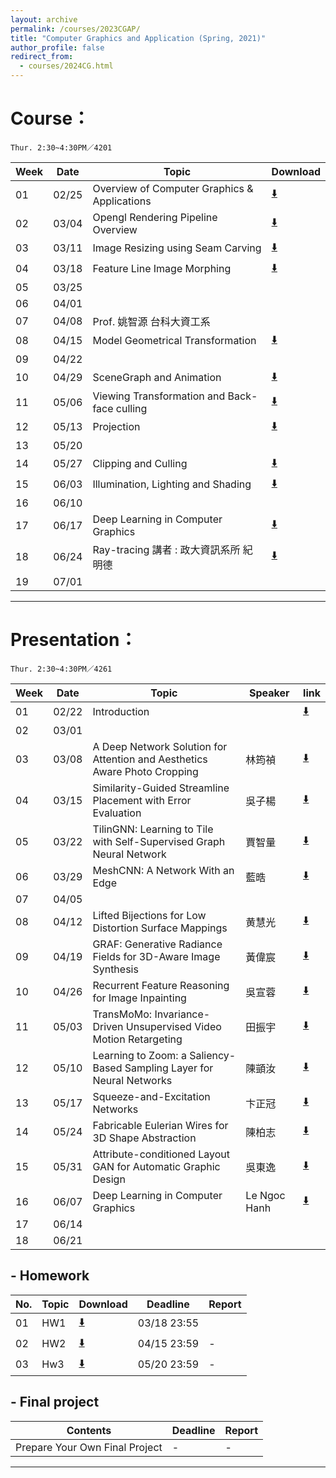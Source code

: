 ```yaml
---
layout: archive
permalink: /courses/2023CGAP/
title: "Computer Graphics and Application (Spring, 2021)"
author_profile: false
redirect_from: 
  - courses/2024CG.html
---
```


# Course：
`Thur. 2:30~4:30PM／4201`

| Week | Date  | Topic | Download |
|------|-------|-------|----------|
| 01   | 02/25 | Overview of Computer Graphics & Applications | [⬇️](https://docs.google.com/presentation/d/1_TbrvrnKEgnSd_Ii6SJSFuq-FzJGRdoM/edit?usp=drive_link&ouid=113797969699172566331&rtpof=true&sd=true) |
| 02   | 03/04 | Opengl Rendering Pipeline Overview | [⬇️](https://drive.google.com/file/d/15nKwX0NMhU_prJjd54XSrXLc1MHGAnim/view?usp=drive_link) |
| 03   | 03/11 | Image Resizing using Seam Carving | [⬇️](https://docs.google.com/presentation/d/18Gf05o-oyc0sHXprMJQsXMXmskg3Vyad/edit?usp=drive_link&ouid=113797969699172566331&rtpof=true&sd=true) |
| 04   | 03/18 | Feature Line Image Morphing | [⬇️](https://docs.google.com/presentation/d/1JhofO6xvlYJJJ3WoqmafFmYcc2nU9UV2/edit?usp=drive_link&ouid=113797969699172566331&rtpof=true&sd=true) |
| 05   | 03/25 |  |  |
| 06   | 04/01 |  |  |
| 07   | 04/08 | Prof. 姚智源 台科大資工系 |  |
| 08   | 04/15 | Model Geometrical Transformation | [⬇️](https://docs.google.com/presentation/d/19JvEL8y4hWVIyAxhzChlT_ssG92TyLTl/edit?usp=drive_link&ouid=113797969699172566331&rtpof=true&sd=true) |
| 09   | 04/22 |  |  |
| 10   | 04/29 | SceneGraph and Animation | [⬇️](https://drive.google.com/file/d/1F6xPrVNneoSNdwfd9kA709Eb7H97RC6q/view?usp=drive_link) |
| 11   | 05/06 | Viewing Transformation and Back-face culling | [⬇️](https://docs.google.com/presentation/d/1LpMVPV0snta3yNVMnP0oTXh8Wg3sbxwY/edit?usp=drive_link&ouid=113797969699172566331&rtpof=true&sd=true) |
| 12   | 05/13 | Projection | [⬇️](https://docs.google.com/presentation/d/1SKy1zTMBrAl986QTix1kLMl4PVfzRSy0/edit?usp=drive_link&ouid=113797969699172566331&rtpof=true&sd=true) |
| 13   | 05/20 |  |  |
| 14   | 05/27 | Clipping and Culling | [⬇️](https://docs.google.com/presentation/d/1ftgIprkgvf0AkA8lh9Cd9lo5yq7rIQ-t/edit?usp=drive_link&ouid=113797969699172566331&rtpof=true&sd=true) |
| 15   | 06/03 | Illumination, Lighting and Shading | [⬇️](https://docs.google.com/presentation/d/1LvTroIYbs7DqQhWB729J4afId00putD8/edit?usp=drive_link&ouid=113797969699172566331&rtpof=true&sd=true) |
| 16   | 06/10 |  |  |
| 17   | 06/17 | Deep Learning in Computer Graphics | [⬇️](https://drive.google.com/file/d/1gFWZHpXpJ-04JGixu6ISu1P_j06Yc2Iv/view?usp=drive_link) |
| 18   | 06/24 | Ray-tracing 講者 : 政大資訊系所 紀明德 | [⬇️](https://drive.google.com/file/d/1azS9WSEc6tWkKIA4AbEwGKPrHezYQn1W/view?usp=drive_link) |
| 19   | 07/01 |  |  |


---

# Presentation：
`Thur. 2:30~4:30PM／4261`

| Week | Date  | Topic | Speaker | link |
|------|-------|-------|---------|------|
| 01   | 02/22 | Introduction |  | [⬇️](https://docs.google.com/presentation/d/1yhOO-IOVndxY4I2-sgbu2ujdtX1tJvgU/edit?usp=drive_link&ouid=113797969699172566331&rtpof=true&sd=true) |
| 02   | 03/01 |  |  |  |
| 03   | 03/08 | A Deep Network Solution for Attention and Aesthetics Aware Photo Cropping | 林筠禎 | [⬇️](https://docs.google.com/presentation/d/1oKJrxRyZcjA9uniKT-bMrZ6Y8JPSfrIc/edit?usp=drive_link&ouid=113797969699172566331&rtpof=true&sd=true) |
| 04   | 03/15 | Similarity-Guided Streamline Placement with Error Evaluation | 吳子楊 | [⬇️](https://docs.google.com/presentation/d/1WqclS7RBQfOm1j3atT5LyF3cMN9c-mP5/edit?usp=drive_link&ouid=113797969699172566331&rtpof=true&sd=true) |
| 05   | 03/22 | TilinGNN: Learning to Tile with Self-Supervised Graph Neural Network | 賈智量 | [⬇️](https://docs.google.com/presentation/d/1I3UDjlj_Zpr5N54q0xO7EbO2b2Zyc9Vg/edit?usp=drive_link&ouid=113797969699172566331&rtpof=true&sd=true) |
| 06   | 03/29 | MeshCNN: A Network With an Edge | 藍晧 | [⬇️](https://docs.google.com/presentation/d/19a6YjzvW7OYT3wuLZzu3DpqsWdq3agiF/edit?usp=drive_link&ouid=113797969699172566331&rtpof=true&sd=true) |
| 07   | 04/05 |  |  |  |
| 08   | 04/12 | Lifted Bijections for Low Distortion Surface Mappings | 黄慧光 | [⬇️](https://docs.google.com/presentation/d/13ydyxjJYndcEdYlcbEW_ssDxCXQLWEzw/edit?usp=drive_link&ouid=113797969699172566331&rtpof=true&sd=true) |
| 09   | 04/19 | GRAF: Generative Radiance Fields for 3D-Aware Image Synthesis | 黃偉宸 | [⬇️](https://drive.google.com/file/d/1fhEN00NnZvFAWzKM5SPPbkIThprTCaOt/view?usp=drive_link) |
| 10   | 04/26 | Recurrent Feature Reasoning for Image Inpainting | 吳宣蓉 | [⬇️](https://docs.google.com/presentation/d/1fNvIcVK1Sxhb-3nT36PaNg4GLknsdk1T/edit?usp=drive_link&ouid=113797969699172566331&rtpof=true&sd=true) |
| 11   | 05/03 | TransMoMo: Invariance-Driven Unsupervised Video Motion Retargeting | 田振宇 | [⬇️](https://docs.google.com/presentation/d/1cThH5K09-cZzgR3QQfpBxLbtVQS0vM1v/edit?usp=drive_link&ouid=113797969699172566331&rtpof=true&sd=true) |
| 12   | 05/10 | Learning to Zoom: a Saliency-Based Sampling Layer for Neural Networks | 陳顗汝 | [⬇️](https://docs.google.com/presentation/d/1bvqUsB87kqoxMsUMLW4-vtNzfTRzZfGZ/edit?usp=drive_link&ouid=113797969699172566331&rtpof=true&sd=true) |
| 13   | 05/17 | Squeeze-and-Excitation Networks | 卞正冠 | [⬇️](https://docs.google.com/presentation/d/17KgCBPZTfWV1q1RlCsqbZO_MSR3lYUCo/edit?usp=drive_link&ouid=113797969699172566331&rtpof=true&sd=true) |
| 14   | 05/24 | Fabricable Eulerian Wires for 3D Shape Abstraction | 陳柏志 | [⬇️](https://drive.google.com/file/d/1nlTYKR6XDgKgP7fQ4Ib2571-OZfCCiqM/view?usp=drive_link) |
| 15   | 05/31 | Attribute-conditioned Layout GAN for Automatic Graphic Design | 吳東逸 | [⬇️](https://docs.google.com/presentation/d/1mAPDdgwrm1CoDO4sDHKDLtPBqgvciD9w/edit?usp=drive_link&ouid=113797969699172566331&rtpof=true&sd=true) |
| 16   | 06/07 | Deep Learning in Computer Graphics | Le Ngoc Hanh | [⬇️](https://drive.google.com/file/d/1fRX3-O4y-IN7KfAQt0jLU9hPsv9V0sYK/view?usp=drive_link) |
| 17   | 06/14 |  |  |  |
| 18   | 06/21 |  |  |  |

## - Homework

| No. | Topic | Download | Deadline    | Report |
|-----|-------|----------|-------------|--------|
| 01  | HW1   | [⬇️](https://drive.google.com/file/d/1zryOLkStSTQpeYSfDRGKK4kR2iGeooBB/view?usp=drive_link) | 03/18 23:55 |  |
| 02  | HW2   | [⬇️](https://drive.google.com/file/d/12vjrlL3WD_cNvv67LLA_GuT9sVZPzTy0/view?usp=drive_link) | 04/15 23:59 | - |
| 03  | Hw3   | [⬇️](https://drive.google.com/file/d/1odiRlXwV8g7zYvEvniMq6P8yaqF2Kqf8/view?usp=drive_link) | 05/20 23:59 | - |

## - Final project

| Contents                       | Deadline | Report |
|--------------------------------|----------|--------|
| Prepare Your Own Final Project | -        | -      |

---
